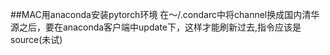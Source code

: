 ##MAC用anaconda安装pytorch环境
在～/.condarc中将channel换成国内清华源之后，要在anaconda客户端中update下，这样才能刷新过去,指令应该是source(未试)
